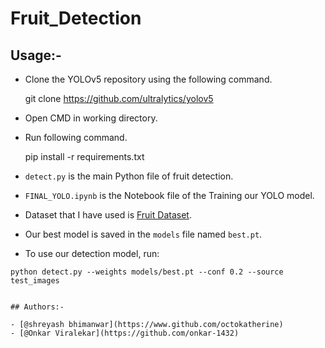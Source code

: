 # Fruit_Detection

## Usage:-

- Clone the YOLOv5 repository using the following command.
  
  git clone https://github.com/ultralytics/yolov5 
  
- Open CMD in working directory.
- Run following command.

  
  pip install -r requirements.txt
  
- `detect.py` is the main Python file of fruit detection. 
- `FINAL_YOLO.ipynb` is the Notebook file of the Training our YOLO model.
- Dataset that I have used is [Fruit Dataset](https://data.mendeley.com/datasets/b6fftwbr2v/2).
- Our best model is saved in the `models` file named `best.pt`.
- To use our detection model, run:
```
python detect.py --weights models/best.pt --conf 0.2 --source test_images


## Authors:-

- [@shreyash bhimanwar](https://www.github.com/octokatherine)
- [@Onkar Viralekar](https://github.com/onkar-1432)
